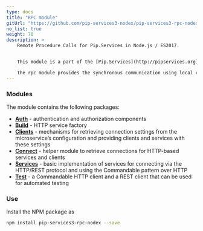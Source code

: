 ```yaml
---
type: docs
title: "RPC module"
gitUrl: "https://github.com/pip-services3-nodex/pip-services3-rpc-nodex"
no_list: true
weight: 70
description: > 
    Remote Procedure Calls for Pip.Services in Node.js / ES2017.  


    This module is a part of the [Pip.Services](http://pipservices.org) polyglot microservices toolkit.  

    The rpc module provides the synchronous communication using local calls or the HTTP(S) protocol. It contains both server and client side implementations.
---
```



### Modules

The module contains the following packages:

- [**Auth**](auth) - authentication and authorization components
- [**Build**](build) - HTTP service factory
- [**Clients**](clients) - mechanisms for retrieving connection settings from the microservice’s configuration and providing clients and services with these settings
- [**Connect**](connect) - helper module to retrieve connections for HTTP-based services and clients
- [**Services**](services) - basic implementation of services for connecting via the HTTP/REST protocol and using the Commandable pattern over HTTP
- [**Test**](test) -  a Commandable HTTP client and a REST client that can be used for automated testing


### Use

Install the NPM package as
```bash
npm install pip-services3-rpc-nodex --save
```
